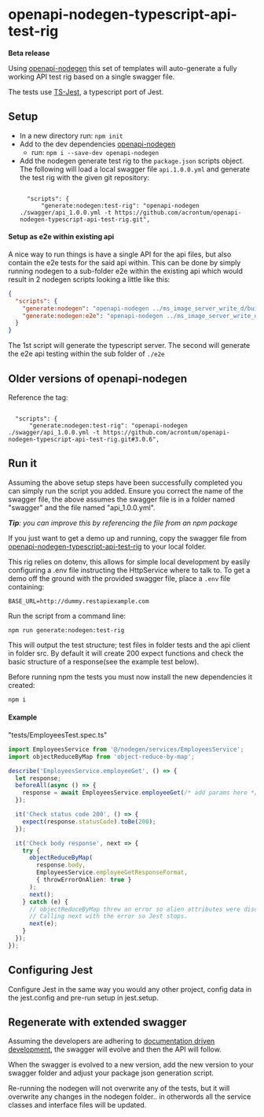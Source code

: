 # openapi-nodegen-typescript-api-test-rig

**Beta release**

Using [openapi-nodegen](https://www.npmjs.com/package/openapi-nodegen) this set of templates will auto-generate a fully working API test rig based on a single swagger file.

The tests use [TS-Jest](https://www.npmjs.com/package/ts-jest), a typescript port of Jest.


## Setup
- In a new directory run: `npm init`
- Add to the dev dependencies [openapi-nodegen](https://www.npmjs.com/package/openapi-nodegen)
  - run: `npm i --save-dev openapi-nodegen`
- Add the nodegen generate test rig to the `package.json` scripts object. The following will load a local swagger file `api.1.0.0.yml` and generate the test rig with the given git repository:
  ```

    "scripts": {
        "generate:nodegen:test-rig": "openapi-nodegen ./swagger/api_1.0.0.yml -t https://github.com/acrontum/openapi-nodegen-typescript-api-test-rig.git",

  ```

#### Setup as e2e within existing api
A nice way to run things is have a single API for the api files, but also contain the e2e tests for the said api within.
This can be done by simply running nodegen to a sub-folder e2e within the existing api which would result in 2 nodegen scripts looking a little like this:
```json
{
  "scripts": {
    "generate:nodegen": "openapi-nodegen ../ms_image_server_write_d/build/api_1.0.0.yml -t https://github.com/acrontum/openapi-nodegen-typescript-server.git",
    "generate:nodegen:e2e": "openapi-nodegen ../ms_image_server_write_d/build/api_1.0.0.yml -t https://github.com/acrontum/openapi-nodegen-typescript-api-test-rig.git -o ./e2e"
  }
}
```
The 1st script will generate the typescript server. The second will generate the e2e api testing within the sub folder of `./e2e`


## Older versions of openapi-nodegen

Reference the tag:

  ```

    "scripts": {
        "generate:nodegen:test-rig": "openapi-nodegen ./swagger/api_1.0.0.yml -t https://github.com/acrontum/openapi-nodegen-typescript-api-test-rig.git#3.0.6",

  ```


## Run it
Assuming the above setup steps have been successfully completed you can simply run the script you added.
Ensure you correct the name of the swagger file, the above assumes the swagger file is in a folder named "swagger" and the file named "api_1.0.0.yml".

_**Tip**: you can improve this by referencing the file from an npm package_

If you just want to get a demo up and running, copy the swagger file from [openapi-nodegen-typescript-api-test-rig](https://github.com/acrontum/openapi-nodegen-typescript-api-test-rig.git) to your local folder.

This rig relies on dotenv, this allows for simple local development by easily configuring a .env file instructing the HttpService where to talk to. To get a demo off the ground with the provided swagger file, place a `.env` file containing:
```
BASE_URL=http://dummy.restapiexample.com
```

Run the script from a command line:
```
npm run generate:nodegen:test-rig
```

This will output the test structure; test files in folder tests and the api client in folder src.
By default it will create 200 expect functions and check the basic structure of a response(see the example test below).

Before running npm the tests you must now install the new dependencies it created:
```bash
npm i
```


#### Example
"tests/EmployeesTest.spec.ts"
```typescript
import EmployeesService from '@/nodegen/services/EmployeesService';
import objectReduceByMap from 'object-reduce-by-map';

describe('EmployeesService.employeeGet', () => {
  let response;
  beforeAll(async () => {
    response = await EmployeesService.employeeGet(/* add params here */);
  });

  it('Check status code 200', () => {
    expect(response.statusCode).toBe(200);
  });

  it('Check body response', next => {
    try {
      objectReduceByMap(
        response.body,
        EmployeesService.employeeGetResponseFormat,
        { throwErrorOnAlien: true }
      );
      next();
    } catch (e) {
      // objectReduceByMap threw an error so alien attributes were discovered in the api response.
      // Calling next with the error so Jest stops.
      next(e);
    }
  });
});
```

## Configuring Jest

Configure Jest in the same way you would any other project, config data in the jest.config and pre-run setup in jest.setup.

## Regenerate with extended swagger

Assuming the developers are adhering to [documentation driven development](https://gist.github.com/zsup/9434452), the swagger will evolve and then the API will follow.

When the swagger is evolved to a new version, add the new version to your swagger folder and adjust your package json generation script.

Re-running the nodegen will not overwrite any of the tests, but it will overwrite any changes in the nodegen folder.. in otherwords all the service classes and interface files will be updated.
